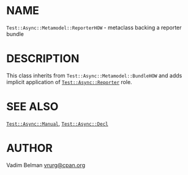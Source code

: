 NAME
====



`Test::Async::Metamodel::ReporterHOW` - metaclass backing a reporter bundle

DESCRIPTION
===========



This class inherits from `Test::Async::Metamodel::BundleHOW` and adds implicit application of [`Test::Async::Reporter`](https://github.com/vrurg/raku-Test-Async/blob/v0.1.900/docs/md/Test/Async/Reporter.md) role.

SEE ALSO
========

[`Test::Async::Manual`](https://github.com/vrurg/raku-Test-Async/blob/v0.1.900/docs/md/Test/Async/Manual.md), [`Test::Async::Decl`](https://github.com/vrurg/raku-Test-Async/blob/v0.1.900/docs/md/Test/Async/Decl.md)

AUTHOR
======

Vadim Belman <vrurg@cpan.org>

